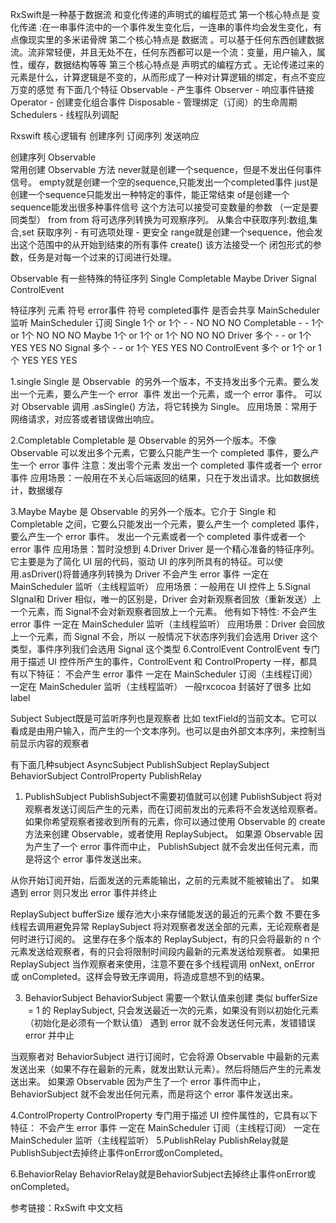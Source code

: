 RxSwift是一种基于数据流 和变化传递的声明式的编程范式
第一个核心特点是 变化传递 :在一串事件流中的一个事件发生变化后，一连串的事件均会发生变化，有点像现实里的多米诺骨牌
第二个核心特点是 数据流 。可以基于任何东西创建数据流。流非常轻便，并且无处不在，任何东西都可以是一个流：变量，用户输入，属性，缓存，数据结构等等
第三个核心特点是 声明式的编程方式 。无论传递过来的元素是什么，计算逻辑是不变的，从而形成了一种对计算逻辑的绑定，有点不变应万变的感觉
有下面几个特征
Observable - 产生事件
Observer - 响应事件链接
Operator - 创建变化组合事件
Disposable - 管理绑定（订阅）的生命周期
Schedulers - 线程队列调配

 Rxswift 核心逻辑有   创建序列  订阅序列  发送响应



创建序列
Observable  
常用创建 Observable 方法 
 never就是创建一个sequence，但是不发出任何事件信号。
 empty就是创建一个空的sequence,只能发出一个completed事件
just是创建一个sequence只能发出一种特定的事件，能正常结束
of是创建一个sequence能发出很多种事件信号  这个方法可以接受可变数量的参数 （一定是要同类型）
from from 将可选序列转换为可观察序列。 从集合中获取序列:数组,集合,set 获取序列 - 有可选项处理 - 更安全
range就是创建一个sequence，他会发出这个范围中的从开始到结束的所有事件
create() 该方法接受一个 闭包形式的参数，任务是对每一个过来的订阅进行处理。


Observable 有一些特殊的特征序列 
Single
Completable
Maybe
Driver
Signal
ControlEvent

特征序列	元素	符号	error事件	符号	completed事件	是否会共享	MainScheduler 监听	MainScheduler 订阅
Single	1个	or	1个	-	-	NO	NO	NO
Completable	-	-	1个	or	1个	NO	NO	NO
Maybe	1个	or	1个	or	1个	NO	NO	NO
Driver	多个	-	-	or	1个	YES	YES	NO
Signal	多个	-	-	or	1个	YES	YES	NO
ControlEvent	多个	or	1个	or	1个	YES	YES	YES

1.single
Single 是 Observable  的另外一个版本，不支持发出多个元素。要么发出一个元素，要么产生一个 error  事件
发出一个元素，或一个 error 事件。
可以对 Observable 调用 .asSingle() 方法，将它转换为 Single。
应用场景：常用于网络请求，对应答或者错误做出响应。

2.Completable
Completable 是 Observable 的另外一个版本。不像 Observable 可以发出多个元素，它要么只能产生一个 completed 事件，要么产生一个 error 事件
注意：发出零个元素
发出一个 completed 事件或者一个 error 事件
应用场景：一般用在不关心后端返回的结果，只在于发出请求。比如数据统计，数据缓存

3.Maybe
Maybe 是 Observable 的另外一个版本。它介于 Single 和 Completable 之间，它要么只能发出一个元素，要么产生一个 completed 事件，要么产生一个 error 事件。
发出一个元素或者一个 completed 事件或者一个 error 事件
应用场景：暂时没想到
4.Driver
Driver 是一个精心准备的特征序列。它主要是为了简化 UI 层的代码，驱动 UI 的序列所具有的特征。可以使用.asDriver()将普通序列转换为 Driver
不会产生 error 事件
一定在 MainScheduler 监听（主线程监听）
应用场景：一般用在 UI 控件上
5.Signal 
SIgnal和 Driver 相似，唯一的区别是，Driver 会对新观察者回放（重新发送）上一个元素，而 Signal不会对新观察者回放上一个元素。
他有如下特性:
不会产生 error 事件
一定在 MainScheduler 监听（主线程监听）
应用场景：Driver 会回放上一个元素，而 Signal 不会，所以 一般情况下状态序列我们会选用 Driver 这个类型，事件序列我们会选用 Signal 这个类型
6.ControlEvent
ControlEvent 专门用于描述 UI 控件所产生的事件，ControlEvent 和 ControlProperty 一样，都具有以下特征：
不会产生 error 事件
一定在 MainScheduler 订阅（主线程订阅）
一定在 MainScheduler 监听（主线程监听）
一般rxcocoa 封装好了很多 比如 label 

Subject
 Subject既是可监听序列也是观察者  比如 textField的当前文本。它可以看成是由用户输入，而产生的一个文本序列。也可以是由外部文本序列，来控制当前显示内容的观察者

有下面几种subject
AsyncSubject
PublishSubject
ReplaySubject
BehaviorSubject
ControlProperty
PublishRelay 
 
1. PublishSubject
  PublishSubject不需要初值就可以创建
PublishSubject 将对观察者发送订阅后产生的元素，而在订阅前发出的元素将不会发送给观察者。如果你希望观察者接收到所有的元素，你可以通过使用 Observable 的 create 方法来创建 Observable，或者使用 ReplaySubject。
如果源 Observable 因为产生了一个 error 事件而中止， PublishSubject 就不会发出任何元素，而是将这个 error 事件发送出来。

从你开始订阅开始，后面发送的元素能输出，之前的元素就不能被输出了。
如果遇到 error 则只发出 error 事件并终止

ReplaySubject
bufferSize 缓存池大小来存储能发送的最近的元素个数 不要在多线程去调用避免异常
ReplaySubject 将对观察者发送全部的元素，无论观察者是何时进行订阅的。
这里存在多个版本的 ReplaySubject，有的只会将最新的 n 个元素发送给观察者，有的只会将限制时间段内最新的元素发送给观察者。
如果把 ReplaySubject 当作观察者来使用，注意不要在多个线程调用 onNext, onError 或 onCompleted。这样会导致无序调用，将造成意想不到的结果。

 3. BehaviorSubject
BehaviorSubject 需要一个默认值来创建 
类似 bufferSize  = 1 的 ReplaySubject, 只会发送最近一次的元素，如果没有则以初始化元素（初始化是必须有一个默认值）
遇到 error 就不会发送任何元素，发错错误 error 并中止

当观察者对 BehaviorSubject 进行订阅时，它会将源 Observable 中最新的元素发送出来（如果不存在最新的元素，就发出默认元素）。然后将随后产生的元素发送出来。
如果源 Observable 因为产生了一个 error 事件而中止， BehaviorSubject 就不会发出任何元素，而是将这个 error 事件发送出来。

4.ControlProperty
ControlProperty 专门用于描述 UI 控件属性的，它具有以下特征：
不会产生 error 事件
一定在 MainScheduler 订阅（主线程订阅）
一定在 MainScheduler 监听（主线程监听）
5.PublishRelay
  PublishRelay就是PublishSubject去掉终止事件onError或onCompleted。

6.BehaviorRelay
BehaviorRelay就是BehaviorSubject去掉终止事件onError或onCompleted。

参考链接：RxSwift 中文文档 
